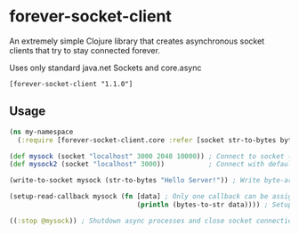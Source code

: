 # forever-socket-client

An extremely simple Clojure library that creates asynchronous socket clients that try to stay connected forever.

Uses only standard java.net Sockets and core.async

`[forever-socket-client "1.1.0"]`

## Usage

```clojure
(ns my-namespace
  (:require [forever-socket-client.core :refer [socket str-to-bytes bytes-to-str write-to-socket setup-read-callback]])) ; Import

(def mysock (socket "localhost" 3000 2048 10000)) ; Connect to socket (hostname port buffer-size retry-interval)
(def mysock2 (socket "localhost" 3000))           ; Connect with default buffer and retry interval (2048 bytes and 5 seconds)

(write-to-socket mysock (str-to-bytes "Hello Server!")) ; Write byte-array to socket

(setup-read-callback mysock (fn [data] ; Only one callback can be assigned per socket
                                (println (bytes-to-str data)))) ; Setup callback function for received bytes

((:stop @mysock)) ; Shutdown async processes and close socket connection
```
